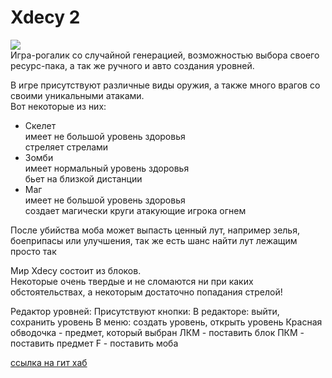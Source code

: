 # Xdecy 2
![](https://static.planetminecraft.com/files/resource_media/screenshot/1217/tumblr_lv80lsYSHM1r413h3o1_250_2114378.jpg)  
Игра-рогалик со случайной генерацией, возможностью выбора своего ресурс-пака, а так же ручного и авто создания уровней.

В игре присутствуют различные виды оружия, а также много врагов со своими уникальными атаками.  
Вот некоторые из них:
- Скелет  
    имеет не большой уровень здоровья  
    стреляет стрелами
- Зомби  
    имеет нормальный уровень здоровья  
    бьет на близкой дистанции
- Маг  
    имеет не большой уровень здоровья  
    создает магически круги атакующие игрока огнем  

После убийства моба может выпасть ценный лут, например зелья, боеприпасы или улучшения, так же есть шанс найти лут лежащим просто так

Мир Xdecy состоит из блоков.  
Некоторые очень твердые и не сломаются ни при каких обстоятельствах, а некоторым достаточно попадания стрелой!

Редактор уровней:
Присутствуют кнопки: 
В редакторе: выйти, сохранить уровень
В меню: создать уровень, открыть уровень
Красная обводочка - предмет, который выбран
ЛКМ - поставить блок
ПКМ - поставить предмет
F - поставить моба

[ссылка на гит хаб](https://github.com/BadCatSet/Xdecy/ "клик")  
